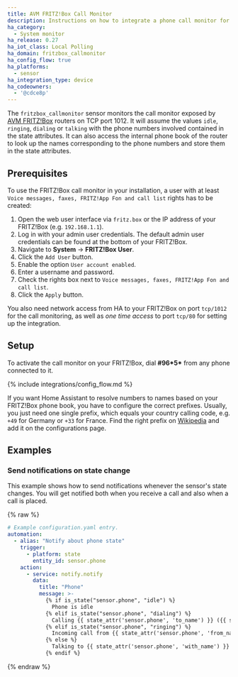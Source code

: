 ```yaml
---
title: AVM FRITZ!Box Call Monitor
description: Instructions on how to integrate a phone call monitor for AVM FRITZ!Box routers into Home Assistant.
ha_category:
  - System monitor
ha_release: 0.27
ha_iot_class: Local Polling
ha_domain: fritzbox_callmonitor
ha_config_flow: true
ha_platforms:
  - sensor
ha_integration_type: device
ha_codeowners:
  - '@cdce8p'
---
```


The `fritzbox_callmonitor` sensor monitors the call monitor exposed by [AVM FRITZ!Box](https://avm.de/produkte/fritzbox/) routers on TCP port 1012. It will assume the values `idle`, `ringing`, `dialing` or `talking` with the phone numbers involved contained in the state attributes.
It can also access the internal phone book of the router to look up the names corresponding to the phone numbers and store them in the state attributes.

## Prerequisites

To use the FRITZ!Box call monitor in your installation, a user with at least `Voice messages, faxes, FRITZ!App Fon and call list` rights has to be created:

1.  Open the web user interface via `fritz.box` or the IP address of your FRITZ!Box (e.g. `192.168.1.1`).
2.  Log in with your admin user credentials. The default admin user credentials can be found at the bottom of your FRITZ!Box.
3.  Navigate to **System** -> **FRITZ!Box User**.
4.  Click the `Add User` button.
5.  Enable the option `User account enabled`.
6.  Enter a username and password.
7.  Check the rights box next to `Voice messages, faxes, FRITZ!App Fon and call list`.
8.  Click the `Apply` button.

You also need network access from HA to your FRITZ!Box on port `tcp/1012` for the call monitoring, as well as *one time access* to port `tcp/80` for setting up the integration.

## Setup

To activate the call monitor on your FRITZ!Box, dial **#96\*5\*** from any phone connected to it.

{% include integrations/config_flow.md %}

If you want Home Assistant to resolve numbers to names based on your FRITZ!Box phone book, you have to configure the correct prefixes. Usually, you just need one single prefix, which equals your country calling code, e.g. `+49` for Germany or `+33` for France. Find the right prefix on [Wikipedia](https://en.wikipedia.org/wiki/List_of_country_calling_codes) and add it on the configurations page.

## Examples

### Send notifications on state change

This example shows how to send notifications whenever the sensor's state changes. You will get notified both when you receive a call and also when a call is placed.

{% raw %}

```yaml
# Example configuration.yaml entry.
automation:
  - alias: "Notify about phone state"
    trigger:
      - platform: state
        entity_id: sensor.phone
    action:
      - service: notify.notify
        data:
          title: "Phone"
          message: >-
            {% if is_state("sensor.phone", "idle") %}
              Phone is idle
            {% elif is_state("sensor.phone", "dialing") %}
              Calling {{ state_attr('sensor.phone', 'to_name') }} ({{ state_attr('sensor.phone', 'to') }})
            {% elif is_state("sensor.phone", "ringing") %}
              Incoming call from {{ state_attr('sensor.phone', 'from_name') }} ({{ state_attr('sensor.phone', 'from') }})
            {% else %}
              Talking to {{ state_attr('sensor.phone', 'with_name') }} ({{ state_attr('sensor.phone', 'with') }})
            {% endif %}
```

{% endraw %}
